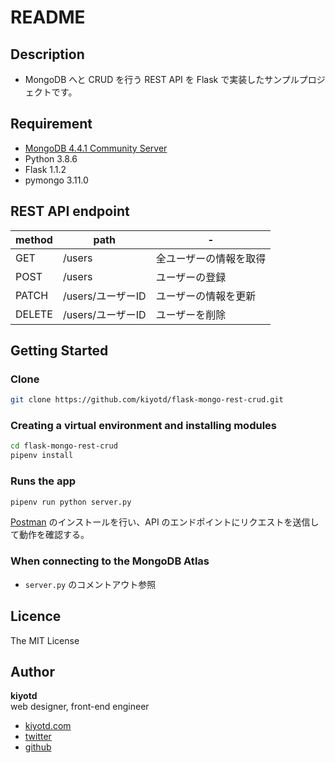 # README

## Description

- MongoDB へと CRUD を行う REST API を Flask で実装したサンプルプロジェクトです。

## Requirement

- [MongoDB 4.4.1 Community Server](https://www.mongodb.com/try/download/community)
- Python 3.8.6
- Flask 1.1.2
- pymongo 3.11.0

## REST API endpoint

|method|path|-|
|---|---|---|
|GET|/users|全ユーザーの情報を取得|
|POST|/users|ユーザーの登録|
|PATCH|/users/ユーザーID|ユーザーの情報を更新|
|DELETE|/users/ユーザーID|ユーザーを削除|

## Getting Started

### Clone

```bash
git clone https://github.com/kiyotd/flask-mongo-rest-crud.git
```

### Creating a virtual environment and installing modules

```bash
cd flask-mongo-rest-crud
pipenv install
```

### Runs the app

```bash
pipenv run python server.py
```

[Postman](https://www.postman.com/downloads/) のインストールを行い、API のエンドポイントにリクエストを送信して動作を確認する。

### When connecting to the MongoDB Atlas

- `server.py` のコメントアウト参照


## Licence

The MIT License

## Author

**kiyotd**  
web designer, front-end engineer

- [kiyotd.com](https://kiyotd.com/)
- [twitter](https://twitter.com/_kiyotd)
- [github](https://github.com/kiyotd)